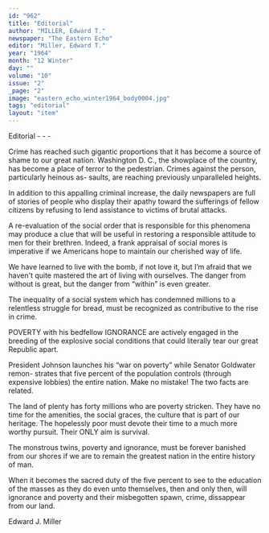 ```yaml
---
id: "962"
title: "Editorial"
author: "MILLER, Edward T."
newspaper: "The Eastern Echo"
editor: "Miller, Edward T."
year: "1964"
month: "12 Winter"
day: ""
volume: "10"
issue: "2"
_page: "2"
image: "eastern_echo_winter1964_body0004.jpg"
tags: "editorial"
layout: "item"
---
```

Editorial - - -

Crime has reached such gigantic proportions that it has become a source of shame
to our great nation. Washington D. C., the showplace of the country, has become a
place of terror to the pedestrian. Crimes against the person, particularly heinous as-
saults, are reaching previously unparalleled heights.

In addition to this appalling criminal increase, the daily newspapers are full of
stories of people who display their apathy toward the sufferings of fellow citizens by
refusing to lend assistance to victims of brutal attacks.

A re-evaluation of the social order that is responsible for this phenomena may
produce a clue that will be useful in restoring a responsible attitude to men for their
brethren. Indeed, a frank appraisal of social mores is imperative if we Americans hope
to maintain our cherished way of life.

We have learned to live with the bomb, if not love it, but I’m afraid that we haven't
quite mastered the art of living with ourselves. The danger from without is great, but
the danger from “within” is even greater.

The inequality of a social system which has condemned millions to a relentless
struggle for bread, must be recognized as contributive to the rise in crime.

POVERTY with his bedfellow IGNORANCE are actively engaged in the breeding
of the explosive social conditions that could literally tear our great Republic apart.

President Johnson launches his “war on poverty” while Senator Goldwater remon-
strates that five percent of the population controls (through expensive lobbies) the
entire nation. Make no mistake! The two facts are related.

The land of plenty has forty millions who are poverty stricken. They have no time
for the amenities, the social graces, the culture that is part of our heritage. The
hopelessly poor must devote their time to a much more worthy pursuit. Their ONLY aim
is survival.

The monstrous twins, poverty and ignorance, must be forever banished from our
shores if we are to remain the greatest nation in the entire history of man.

When it becomes the sacred duty of the five percent to see to the education of the
masses as they do even unto themselves, then and only then, will ignorance and poverty
and their misbegotten spawn, crime, dissappear from our land.

Edward J. Miller
